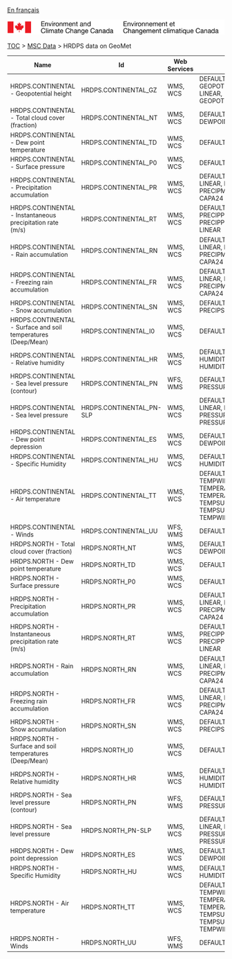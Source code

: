 [En français](geomet-hrdps_fr.md)

![ECCC logo](../../img_eccc-logo.png)

[TOC](../../readme_en.md) > [MSC Data](../readme_en.md) > HRDPS data on GeoMet


Name                                                          | Id                       | Web Services | Styles                                                                                                
--------------------------------------------------------------|--------------------------|--------------|-------------------------------------------------------------------------------------------------------
HRDPS.CONTINENTAL - Geopotential height                       | HRDPS.CONTINENTAL_GZ     | WMS, WCS     | DEFAULT: GEOPOTENTIELHEIGHT-LINEAR, GEOPOTENTIELHEIGHT                                                
HRDPS.CONTINENTAL - Total cloud cover (fraction)              | HRDPS.CONTINENTAL_NT     | WMS, WCS     | DEFAULT: DEWPOINTDEP                                                                                  
HRDPS.CONTINENTAL - Dew point temperature                     | HRDPS.CONTINENTAL_TD     | WMS, WCS     | DEFAULT: DEWPOINT                                                                                     
HRDPS.CONTINENTAL - Surface pressure                          | HRDPS.CONTINENTAL_P0     | WMS, WCS     | DEFAULT: PRESSURE                                                                                     
HRDPS.CONTINENTAL - Precipitation accumulation                | HRDPS.CONTINENTAL_PR     | WMS, WCS     | DEFAULT: CAPA24-LINEAR, PRECIPMM, PRECIPMM-LINEAR, CAPA24                                             
HRDPS.CONTINENTAL - Instantaneous precipitation rate (m/s)    | HRDPS.CONTINENTAL_RT     | WMS, WCS     | DEFAULT: PRECIPPRTMMH, PRECIPPRTMMH-LINEAR                                                            
HRDPS.CONTINENTAL - Rain accumulation                         | HRDPS.CONTINENTAL_RN     | WMS, WCS     | DEFAULT: CAPA24-LINEAR, PRECIPMM, PRECIPMM-LINEAR, CAPA24                                             
HRDPS.CONTINENTAL - Freezing rain accumulation                | HRDPS.CONTINENTAL_FR     | WMS, WCS     | DEFAULT: CAPA24-LINEAR, PRECIPMM, PRECIPMM-LINEAR, CAPA24                                             
HRDPS.CONTINENTAL - Snow accumulation                         | HRDPS.CONTINENTAL_SN     | WMS, WCS     | DEFAULT: PRECIPSNOW, PRECIPSNOW-LINEAR                                                                
HRDPS.CONTINENTAL - Surface and soil temperatures (Deep/Mean) | HRDPS.CONTINENTAL_I0     | WMS, WCS     | DEFAULT: TEMPSOIL                                                                                     
HRDPS.CONTINENTAL - Relative humidity                         | HRDPS.CONTINENTAL_HR     | WMS, WCS     | DEFAULT: HUMIDITYREL-LINEAR, HUMIDITYREL                                                              
HRDPS.CONTINENTAL - Sea level pressure (contour)              | HRDPS.CONTINENTAL_PN     | WFS, WMS     | DEFAULT: PRESSURE4_LINE                                                                               
HRDPS.CONTINENTAL - Sea level pressure                        | HRDPS.CONTINENTAL_PN-SLP | WMS, WCS     | DEFAULT: PRESSURE4-LINEAR, PRESSURE4, PRESSURESEAHIGH, PRESSURESEALOW                                 
HRDPS.CONTINENTAL - Dew point depression                      | HRDPS.CONTINENTAL_ES     | WMS, WCS     | DEFAULT: DEWPOINTDEP                                                                                  
HRDPS.CONTINENTAL - Specific Humidity                         | HRDPS.CONTINENTAL_HU     | WMS, WCS     | DEFAULT: HUMIDITYSPEC                                                                                 
HRDPS.CONTINENTAL - Air temperature                           | HRDPS.CONTINENTAL_TT     | WMS, WCS     | DEFAULT: TEMPWINTER-LINEAR, TEMPERATURE, TEMPERATURE-LINEAR, TEMPSUMMER, TEMPSUMMER-LINEAR, TEMPWINTER
HRDPS.CONTINENTAL - Winds                                     | HRDPS.CONTINENTAL_UU     | WFS, WMS     | DEFAULT: WINDARROW                                                                                    
HRDPS.NORTH - Total cloud cover (fraction)                    | HRDPS.NORTH_NT           | WMS, WCS     | DEFAULT: DEWPOINTDEP                                                                                  
HRDPS.NORTH - Dew point temperature                           | HRDPS.NORTH_TD           | WMS, WCS     | DEFAULT: DEWPOINT                                                                                     
HRDPS.NORTH - Surface pressure                                | HRDPS.NORTH_P0           | WMS, WCS     | DEFAULT: PRESSURE                                                                                     
HRDPS.NORTH - Precipitation accumulation                      | HRDPS.NORTH_PR           | WMS, WCS     | DEFAULT: CAPA24-LINEAR, PRECIPMM, PRECIPMM-LINEAR, CAPA24                                             
HRDPS.NORTH - Instantaneous precipitation rate (m/s)          | HRDPS.NORTH_RT           | WMS, WCS     | DEFAULT: PRECIPPRTMMH, PRECIPPRTMMH-LINEAR                                                            
HRDPS.NORTH - Rain accumulation                               | HRDPS.NORTH_RN           | WMS, WCS     | DEFAULT: CAPA24-LINEAR, PRECIPMM, PRECIPMM-LINEAR, CAPA24                                             
HRDPS.NORTH - Freezing rain accumulation                      | HRDPS.NORTH_FR           | WMS, WCS     | DEFAULT: CAPA24-LINEAR, PRECIPMM, PRECIPMM-LINEAR, CAPA24                                             
HRDPS.NORTH - Snow accumulation                               | HRDPS.NORTH_SN           | WMS, WCS     | DEFAULT: PRECIPSNOW, PRECIPSNOW-LINEAR                                                                
HRDPS.NORTH - Surface and soil temperatures (Deep/Mean)       | HRDPS.NORTH_I0           | WMS, WCS     | DEFAULT: TEMPSOIL                                                                                     
HRDPS.NORTH - Relative humidity                               | HRDPS.NORTH_HR           | WMS, WCS     | DEFAULT: HUMIDITYREL-LINEAR, HUMIDITYREL                                                              
HRDPS.NORTH - Sea level pressure (contour)                    | HRDPS.NORTH_PN           | WFS, WMS     | DEFAULT: PRESSURE4_LINE                                                                               
HRDPS.NORTH - Sea level pressure                              | HRDPS.NORTH_PN-SLP       | WMS, WCS     | DEFAULT: PRESSURE4-LINEAR, PRESSURE4, PRESSURESEAHIGH, PRESSURESEALOW                                 
HRDPS.NORTH - Dew point depression                            | HRDPS.NORTH_ES           | WMS, WCS     | DEFAULT: DEWPOINTDEP                                                                                  
HRDPS.NORTH - Specific Humidity                               | HRDPS.NORTH_HU           | WMS, WCS     | DEFAULT: HUMIDITYSPEC                                                                                 
HRDPS.NORTH - Air temperature                                 | HRDPS.NORTH_TT           | WMS, WCS     | DEFAULT: TEMPWINTER-LINEAR, TEMPERATURE, TEMPERATURE-LINEAR, TEMPSUMMER, TEMPSUMMER-LINEAR, TEMPWINTER
HRDPS.NORTH - Winds                                           | HRDPS.NORTH_UU           | WFS, WMS     | DEFAULT: WINDARROW                                                                                    

